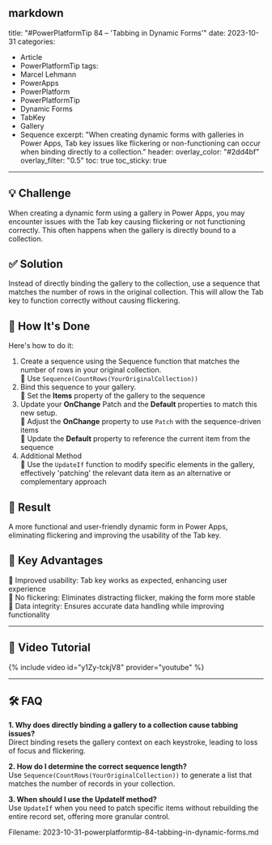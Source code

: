 markdown
---
title: "#PowerPlatformTip 84 – 'Tabbing in Dynamic Forms'"
date: 2023-10-31
categories:
  - Article
  - PowerPlatformTip
tags:
  - Marcel Lehmann
  - PowerApps
  - PowerPlatform
  - PowerPlatformTip
  - Dynamic Forms
  - TabKey
  - Gallery
  - Sequence
excerpt: "When creating dynamic forms with galleries in Power Apps, Tab key issues like flickering or non-functioning can occur when binding directly to a collection."
header:
  overlay_color: "#2dd4bf"
  overlay_filter: "0.5"
toc: true
toc_sticky: true
---

## 💡 Challenge
When creating a dynamic form using a gallery in Power Apps, you may encounter issues with the Tab key causing flickering or not functioning correctly. This often happens when the gallery is directly bound to a collection.

## ✅ Solution
Instead of directly binding the gallery to the collection, use a sequence that matches the number of rows in the original collection. This will allow the Tab key to function correctly without causing flickering.

## 🔧 How It's Done
Here's how to do it:
1. Create a sequence using the Sequence function that matches the number of rows in your original collection.  
   🔸 Use `Sequence(CountRows(YourOriginalCollection))`
2. Bind this sequence to your gallery.  
   🔸 Set the **Items** property of the gallery to the sequence
3. Update your **OnChange** Patch and the **Default** properties to match this new setup.  
   🔸 Adjust the **OnChange** property to use `Patch` with the sequence-driven items  
   🔸 Update the **Default** property to reference the current item from the sequence
4. Additional Method  
   🔸 Use the `UpdateIf` function to modify specific elements in the gallery, effectively 'patching' the relevant data item as an alternative or complementary approach

## 🎉 Result
A more functional and user-friendly dynamic form in Power Apps, eliminating flickering and improving the usability of the Tab key.

## 🌟 Key Advantages
🔸 Improved usability: Tab key works as expected, enhancing user experience  
🔸 No flickering: Eliminates distracting flicker, making the form more stable  
🔸 Data integrity: Ensures accurate data handling while improving functionality

---

## 🎥 Video Tutorial
{% include video id="y1Zy-tckjV8" provider="youtube" %}

---

## 🛠️ FAQ
**1. Why does directly binding a gallery to a collection cause tabbing issues?**  
Direct binding resets the gallery context on each keystroke, leading to loss of focus and flickering.

**2. How do I determine the correct sequence length?**  
Use `Sequence(CountRows(YourOriginalCollection))` to generate a list that matches the number of records in your collection.

**3. When should I use the UpdateIf method?**  
Use `UpdateIf` when you need to patch specific items without rebuilding the entire record set, offering more granular control.


Filename: 2023-10-31-powerplatformtip-84-tabbing-in-dynamic-forms.md